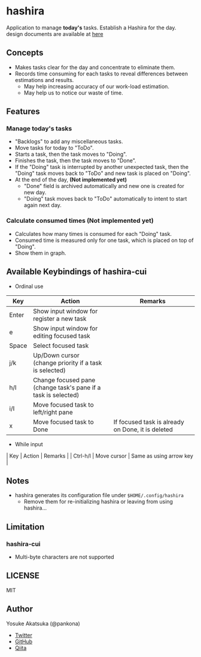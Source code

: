 # hashira

Application to manage **today's** tasks. Establish a Hashira for the day.  
design documents are available at [here](https://pankona.github.io/hashira/)

## Concepts

* Makes tasks clear for the day and concentrate to eliminate them.
* Records time consuming for each tasks to reveal differences between estimations and results.
  * May help increasing accuracy of our work-load estimation.
  * May help us to notice our waste of time.

## Features

### Manage today's tasks

* "Backlogs" to add any miscellaneous tasks.
* Move tasks for today to "ToDo".
* Starts a task, then the task moves to "Doing".
* Finishes the task, then the task moves to "Done".
* If the "Doing" task is interrupted by another unexpected task, then the "Doing" task moves back to "ToDo" and new task is placed on "Doing".
* At the end of the day, **(Not implemented yet)**
  * "Done" field is archived automatically and new one is created for new day.
  * "Doing" task moves back to "ToDo" automatically to intent to start again next day.

### Calculate consumed times **(Not implemented yet)**

* Calculates how many times is consumed for each "Doing" task.
* Consumed time is measured only for one task, which is placed on top of "Doing".
* Show them in graph. 

## Available Keybindings of hashira-cui

* Ordinal use

| Key   | Action                                                            | Remarks                                           |
|-------|-------------------------------------------------------------------|---------------------------------------------------|
| Enter | Show input window for register a new task                         |                                                   |
| e     | Show input window for editing focused task                        |                                                   |
| Space | Select focused task                                               |                                                   |
| j/k   | Up/Down cursor<br>(change priority if a task is selected)         |                                                   |
| h/l   | Change focused pane<br>(change task's pane if a task is selected) |                                                   |
| i/I   | Move focused task to left/right pane                              |                                                   |
| x     | Move focused task to Done                                         | If focused task is already on Done, it is deleted |

* While input

| Key      | Action      | Remarks                 |
| Ctrl-h/l | Move cursor | Same as using arrow key |


## Notes

* hashira generates its configuration file under `$HOME/.config/hashira`
  * Remove them for re-initializing hashira or leaving from using hashira...

## Limitation

### hashira-cui

* Multi-byte characters are not supported

## LICENSE

MIT

## Author

Yosuke Akatsuka (@pankona)
* [Twitter](https://twitter.com/pankona)
* [GitHub](https://github.com/pankona)
* [Qiita](https://qiita.com/pankona)
